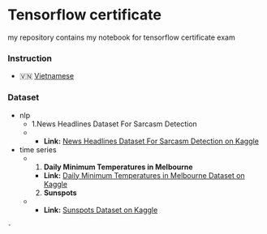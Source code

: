 # Tensorflow certificate

my repository  contains my notebook for tensorflow certificate exam

### Instruction

- 🇻🇳 [Vietnamese](docs/instruction_vn.md)

### Dataset
- nlp
  - 1.News Headlines Dataset For Sarcasm Detection
  - 
    - **Link:** [News Headlines Dataset For Sarcasm Detection on Kaggle](https://www.kaggle.com/datasets/rmisra/news-headlines-dataset-for-sarcasm-detection)
- time series
  - 1. **Daily Minimum Temperatures in Melbourne**

    - **Link:** [Daily Minimum Temperatures in Melbourne Dataset on Kaggle](https://www.kaggle.com/datasets/paulbrabban/daily-minimum-temperatures-in-melbourne)

    2. **Sunspots**
  - - **Link:** [Sunspots Dataset on Kaggle](https://www.kaggle.com/datasets/robervalt/sunspots)

```
-
```
